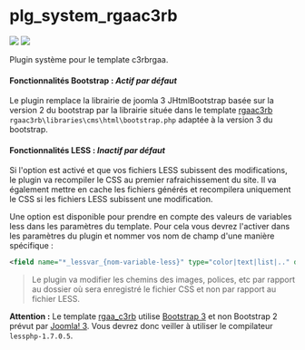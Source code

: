 # plg_system_rgaac3rb

![](https://img.shields.io/badge/License-MIT-blue.svg?style=flat-square)
![](https://img.shields.io/badge/Joomla!-3.x-blue.svg?style=flat-square)

Plugin système pour le template c3rbrgaa.

#### Fonctionnalités Bootstrap : *Actif par défaut*
Le plugin remplace la librairie de joomla 3 JHtmlBootstrap basée sur la version 2 du bootstrap par la librairie située dans le template [rgaac3rb](https://github.com/c3rb-org/template_RGAA_C3rb) `rgaac3rb\libraries\cms\html\bootstrap.php` adaptée à la version 3 du bootstrap.

#### Fonctionnalités LESS : *Inactif par défaut*
Si l'option est activé et que vos fichiers LESS subissent des modifications, le plugin va recompiler le CSS au premier rafraichissement du site.
Il va également mettre en cache les fichiers générés et recompilera uniquement le CSS si les fichiers LESS subissent une modification.

Une option est disponible pour prendre en compte des valeurs de variables less dans les paramètres du template. Pour cela vous devrez l'activer dans les paramètres du plugin et nommer vos nom de champ d'une manière spécifique :
```xml
<field name="*_lessvar_{nom-variable-less}" type="color|text|list|.." default="#000000" description="xxx" label="xxx" />
```

> Le plugin va modifier les chemins des images, polices, etc par rapport au dossier où sera enregistré le fichier CSS et non par rapport au fichier LESS.

**Attention :** Le template [rgaa_c3rb](https://github.com/c3rb-org/template_RGAA_C3rb) utilise [Bootstrap 3](https://github.com/twbs/bootstrap) et non Bootstrap 2 prévut par [Joomla! 3](https://github.com/joomla/joomla-cms/). Vous devrez donc veiller à utiliser le compilateur `lessphp-1.7.0.5`.
